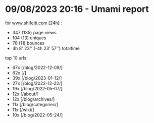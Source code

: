 # 09/08/2023 20:16 - Umami report
for www.shifeiti.com [24h] :

 - 347 (135) page views
 - 104 (13) uniques
 - 78 (11) bounces
 - 4h 8' 23'' (-4h 23' 57'') totaltime


top 10 urls:
 - 67x [/blog/2022-12-09/]
 - 62x [/]
 - 39x [/blog/2023-01-12/]
 - 27x [/blog/2022-12-22/]
 - 19x [/blog/2022-05-07/]
 - 12x [/about/]
 - 12x [/blog/archives/]
 - 11x [/blog/categories/]
 - 11x [/wiki/]
 - 10x [/blog/2022-05-24/]


